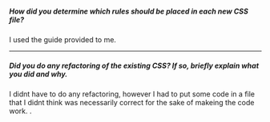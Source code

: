 ##### How did you determine which rules should be placed in each new CSS file?

I used the guide provided to me.

---

##### Did you do any refactoring of the existing CSS? If so, briefly explain what you did and why.

I didnt have to do any refactoring, however I had to put some code in a file that I didnt think was necessarily correct for the sake of makeing the code work.
.